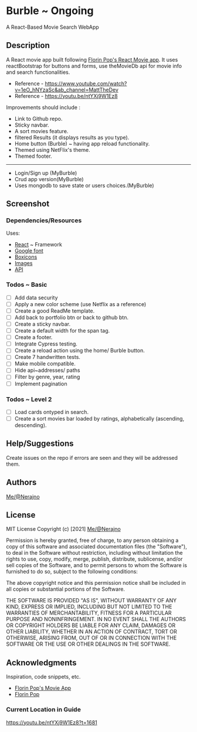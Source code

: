# Burble ~ Ongoing
A React-Based  Movie Search WebApp

## Description
A React movie app built following [Florin Pop's React Movie app](https://youtu.be/sZ0bZGfg_m4).
It uses reactBootstrap for buttons and forms, use theMovieDb api for movie info and search functionalities.
- Reference - https://www.youtube.com/watch?v=1eO_hNYzaSc&ab_channel=MattTheDev
- Reference - https://youtu.be/ntYXj9W1Ez8

Improvements should include :
- Link to Github repo.
- Sticky navbar.
- A sort movies feature.
- filtered Results (it displays results as you type).
- Home button (Burble) ~ having app reload functionality.
- Themed using NetFlix's theme.
- Themed footer.
*************************
- Login/Sign up (MyBurble)
- Crud app version(MyBurble)
- Uses mongodb to save state or users choices.(MyBurble)


## Screenshot


### Dependencies/Resources
Uses:
- [React](https://reactjs.org/) ~ Framework
- [Google font](https://fonts.google.com/)
- [Boxicons](https://boxicons.com/)
- [Images](https://unsplash.com/)
- [API](https://www.themoviedb.org/)

### Todos ~ Basic
- [ ] Add data security
- [ ] Apply a new color scheme (use Netflix as a reference)
- [ ] Create a good ReadMe template.
- [ ] Add back to portfolio btn or back to github btn.
- [ ] Create a sticky navbar.
- [ ] Create a default width for the span tag. 
- [ ] Create a footer.
- [ ] Integrate Cypress testing.
- [ ] Create a reload action using the home/ Burble button.
- [ ] Create 7  handwritten tests.
- [ ] Make mobile compatible.
- [ ] Hide api~addresses/ paths
- [ ] Filter by genre, year, rating
- [ ] Implement pagination
### Todos ~ Level 2
- [ ] Load cards ontyped in search.
- [ ] Create a sort movies bar loaded by ratings, alphabetically (ascending, descending).
 
## Help/Suggestions
Create issues on the repo if errors are seen and they will be addressed them.

## Authors
[Me/@Nerajno](https://twitter.com/nerajno)  

## License
MIT License
Copyright (c) [2021] [Me/@Nerajno](https://twitter.com/nerajno)  

Permission is hereby granted, free of charge, to any person obtaining a copy
of this software and associated documentation files (the "Software"), to deal
in the Software without restriction, including without limitation the rights
to use, copy, modify, merge, publish, distribute, sublicense, and/or sell
copies of the Software, and to permit persons to whom the Software is
furnished to do so, subject to the following conditions:

The above copyright notice and this permission notice shall be included in all
copies or substantial portions of the Software.

THE SOFTWARE IS PROVIDED "AS IS", WITHOUT WARRANTY OF ANY KIND, EXPRESS OR
IMPLIED, INCLUDING BUT NOT LIMITED TO THE WARRANTIES OF MERCHANTABILITY,
FITNESS FOR A PARTICULAR PURPOSE AND NONINFRINGEMENT. IN NO EVENT SHALL THE
AUTHORS OR COPYRIGHT HOLDERS BE LIABLE FOR ANY CLAIM, DAMAGES OR OTHER
LIABILITY, WHETHER IN AN ACTION OF CONTRACT, TORT OR OTHERWISE, ARISING FROM,
OUT OF OR IN CONNECTION WITH THE SOFTWARE OR THE USE OR OTHER DEALINGS IN THE
SOFTWARE.

## Acknowledgments
Inspiration, code snippets, etc.
* [Florin Pop's Movie App](https://youtu.be/sZ0bZGfg_m4)
* [Florin Pop](https://twitter.com/florinpop1705)


### Current Location in Guide
https://youtu.be/ntYXj9W1Ez8?t=1681